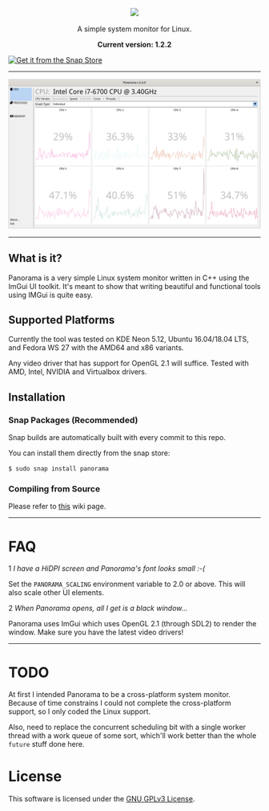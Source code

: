 
<p align="center">
  <img src="https://github.com/ronen25/panorama/blob/master/images/panorama_logo_with_text.png">
</p>

<p align="center">
  A simple system monitor for Linux.
</p>

<p align="center">
  <b>Current version: 1.2.2</b>
</p>

[![Get it from the Snap Store](https://snapcraft.io/static/images/badges/en/snap-store-black.svg)](https://snapcraft.io/panorama)

-------------

<p align="center">
  <img src="https://github.com/ronen25/panorama/blob/master/images/screenshot.png">
</p>

-------------

## What is it?
Panorama is a very simple Linux system monitor written in C++ using the ImGui UI toolkit. It's meant to show that writing beautiful and functional tools using IMGui is quite easy.

## Supported Platforms
Currently the tool was tested on KDE Neon 5.12, Ubuntu 16.04/18.04 LTS, and Fedora WS 27 with the AMD64 and x86 variants.

Any video driver that has support for OpenGL 2.1 will suffice. Tested with AMD, Intel, NVIDIA and Virtualbox drivers.

## Installation

### Snap Packages (Recommended)
Snap builds are automatically built with every commit to this repo.

You can install them directly from the snap store:

```
$ sudo snap install panorama
```

### Compiling from Source
Please refer to [this](https://github.com/ronen25/panorama/wiki/Compiling-from-Source) wiki page.

-------------

# FAQ
1 *I have a HiDPI screen and Panorama's font looks small :-(*

Set the `PANORAMA_SCALING` environment variable to 2.0 or above.
This will also scale other UI elements.

2 *When Panorama opens, all I get is a black window...*

Panorama uses ImGui which uses OpenGL 2.1 (through SDL2) to render the window.
Make sure you have the latest video drivers!

----------------------

# TODO
At first I intended Panorama to be a cross-platform system monitor. Because of time constrains I could not complete
the cross-platform support, so I only coded the Linux support.

Also, need to replace the concurrent scheduling bit with a single worker
thread with a work queue of some sort, which'll work better than the whole ```future``` stuff done here.

# License
This software is licensed under the [GNU GPLv3 License](https://www.gnu.org/licenses/gpl-3.0.en.html).
